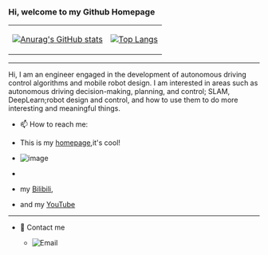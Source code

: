 ### Hi, welcome to my Github Homepage

<div align="center">
<table>
<tr>
<td>

[![Anurag's GitHub stats](https://github-readme-stats.vercel.app/api?username=is-whale\&rank_icon=github)]()

</td>
<td>

[![Top Langs](https://github-readme-stats.vercel.app/api/top-langs/?username=is-whale&layout=compact&langs_count=8)]()

</td>
</tr>
</table>
</div>


---
Hi, I am an engineer engaged in the development of autonomous driving control algorithms and mobile robot design.
I am interested in areas such as autonomous driving decision-making, planning, and control; SLAM, DeepLearn;robot design and control, and how to use them to do more interesting and meaningful things.

- 📫 How to reach me:
- This is my [homepage](https://is-whale.github.io/),it's cool!
- ![image](https://github.com/is-whale/is-whale/assets/66164754/ebff233d-d875-4508-be62-9e9a38b4e063)

- 
-  my [Bilibili](https://space.bilibili.com/473579072?spm_id_from=333.1007.0.0),
-  and my [YouTube](https://www.youtube.com/channel/UCD0zlg7NnB5IgAU4dId6X2w)

---
- 💬 Contact me

  - ![Email](https://img.shields.io/badge/Email-whale.blue.island@gmail.com-blue?link=https%3A%2F%2Fgithub.com%2Fweihaoysgs)
